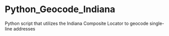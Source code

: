 # Python_Geocode_Indiana
Python script that utilizes the Indiana Composite Locator to geocode single-line addresses
